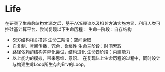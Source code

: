 # Life
在研究了生命的结构本源之后，基于ACE理论以及相关方法实施方案，利用人类可控硅基计算平台，尝试复现以下生命历程： 
生命一阶段：自存结构 
- SEC结构相关描述 
生命二阶段：空间索取 
- 自复制，空间传播，冗余，鲁棒性 
生命三阶段：时间索取 
- 路径依赖的结构差异化尝试，结构进化 
生命四阶段：内建能力 
- 以上能力的模拟，带来思维、意识、  在复现以上生命历程的过程中，同时设计与构建生命Loop所生存的Env的Loop。

